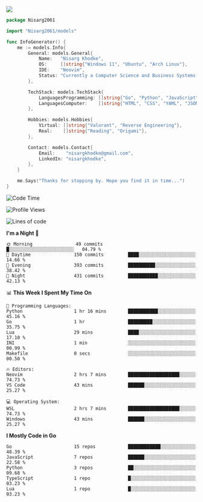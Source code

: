 <!-- Banner -->

<img src="https://i.imgur.com/mz4ym1F.png" style="max-height:550px"/>

<!-- Coded Intro -->

```go
package Nisarg2061

import "Nisarg2061/models"

func InfoGenerator() {
	me := models.Info{
		General: models.General{
			Name:   "Nisarg Khodke",
			OS:     []string{"Windows 11", "Ubuntu", "Arch Linux"},
			IDE:    "Neovim",
			Status: "Currently a Computer Science and Business Systems Student.",
		},

		TechStack: models.TechStack{
			LanguagesProgramming: []string{"Go", "Python", "JavaScript", "Java"},
			LanguagesComputer:    []string{"HTML", "CSS", "YAML", "JSON", "MARKDOWN"},
		},

		Hobbies: models.Hobbies{
			Virtual: []string{"Valorant", "Reverse Engineering"},
			Real:    []string{"Reading", "Origami"},
		},

		Contact: models.Contact{
			Email:    "nisargkhodke@gmail.com",
			LinkedIn: "nisargkhodke",
		},
	}

	me.Says("Thanks for stopping by. Hope you find it in time...")
}
```
<!--START_SECTION:waka-->
![Code Time](http://img.shields.io/badge/Code%20Time-2%20hrs%2050%20mins-blue)

![Profile Views](http://img.shields.io/badge/Profile%20Views-497-blue)

![Lines of code](https://img.shields.io/badge/From%20Hello%20World%20I%27ve%20Written-4.7%20million%20lines%20of%20code-blue)

**I'm a Night 🦉** 

```text
🌞 Morning                49 commits          █░░░░░░░░░░░░░░░░░░░░░░░░   04.79 % 
🌆 Daytime                150 commits         ████░░░░░░░░░░░░░░░░░░░░░   14.66 % 
🌃 Evening                393 commits         ██████████░░░░░░░░░░░░░░░   38.42 % 
🌙 Night                  431 commits         ███████████░░░░░░░░░░░░░░   42.13 % 
```


📊 **This Week I Spent My Time On** 

```text
💬 Programming Languages: 
Python                   1 hr 16 mins        ███████████░░░░░░░░░░░░░░   45.16 % 
Go                       1 hr                █████████░░░░░░░░░░░░░░░░   35.75 % 
Lua                      29 mins             ████░░░░░░░░░░░░░░░░░░░░░   17.10 % 
INI                      1 min               ░░░░░░░░░░░░░░░░░░░░░░░░░   00.99 % 
Makefile                 0 secs              ░░░░░░░░░░░░░░░░░░░░░░░░░   00.50 % 

🔥 Editors: 
Neovim                   2 hrs 7 mins        ███████████████████░░░░░░   74.73 % 
VS Code                  43 mins             ██████░░░░░░░░░░░░░░░░░░░   25.27 % 

💻 Operating System: 
WSL                      2 hrs 7 mins        ███████████████████░░░░░░   74.73 % 
Windows                  43 mins             ██████░░░░░░░░░░░░░░░░░░░   25.27 % 
```

**I Mostly Code in Go** 

```text
Go                       15 repos            ████████████░░░░░░░░░░░░░   48.39 % 
JavaScript               7 repos             ██████░░░░░░░░░░░░░░░░░░░   22.58 % 
Python                   3 repos             ██░░░░░░░░░░░░░░░░░░░░░░░   09.68 % 
TypeScript               1 repo              █░░░░░░░░░░░░░░░░░░░░░░░░   03.23 % 
Lua                      1 repo              █░░░░░░░░░░░░░░░░░░░░░░░░   03.23 % 
```




<!--END_SECTION:waka-->

